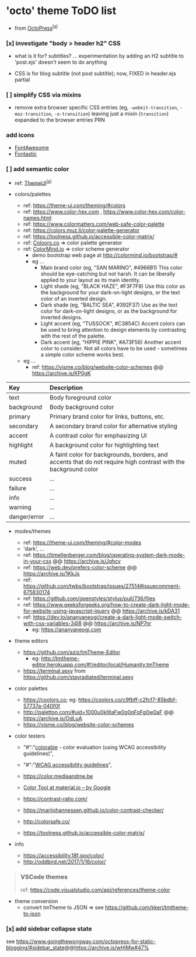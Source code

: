 <!DOCTYPE markdown><!-- markdownlint-disable no-inline-html -->
<meta charset="utf-8" content="text/markdown" lang="en">
<!-- -## editors ## (emacs/sublime) -*- coding: utf8-nix; tab-width: 2; mode: markdown; indent-tabs-mode: nil; basic-offset: 2; st-word_wrap: 'true' -*- ## (jEdit) :tabSize=2:indentSize=2:mode=markdown: ## (notepad++) vim:tabstop=2:syntax=markdown:expandtab:smarttab:softtabstop=2 ## modeline (see <https://archive.is/djTUD>@@<http://webcitation.org/66W3EhCAP> ) -->
<!-- spell-checker:ignore expandtab markdownlint modeline smarttab softtabstop -->

<!-- markdownlint-disable heading-increment ul-style -->
<!-- spell-checker:ignore () octo Coloors -->

# 'octo' theme ToDO list

- from [OctoPress](http://octopress.org)<sup>[[`@`](https://archive.is/ZncqB)]</sup>

### [x] investigate "body > header h2" CSS

- what is it for? subtitles? ... experimentation by adding an H2 subtitle to 'post.ejs' doesn't seem to do anything

- CSS is for blog subtitle (not post subtitle); now, FIXED in header.ejs partial

### [ ] simplify CSS via mixins

- remove extra browser specific CSS entries (eg, `-webkit-transition`, `-moz-transition`, `-o-transition`) leaving just a mixin (`transition`) expanded to the browser entries PRN

### add icons

- [FontAwesome](https://fontawesome.com)
- [Fontastic](http://fontastic.me)

### [ ] add semantic color

- ref: [ThemeUI](https://theme-ui.com/theming)<sup>[[`@`](https://archive.is/9xRa4)]</sup>

- colors/palettes
  - ref: <https://theme-ui.com/theming/#colors>
  - ref: <https://www.color-hex.com> , <https://www.color-hex.com/color-names.html>
  - ref: <https://www.colormatters.com/web-safe-color-palette>
  - ref: <https://colors.muz.li/color-palette-generator>
  - ref: <https://toolness.github.io/accessible-color-matrix/>
  - ref: [Coloors.co](https://coolors.co) => color palette generator
  - ref: [ColorMind.io](http://colormind.io) => color scheme generator
    - demo bootstrap web page at <http://colormind.io/bootstrap/#>
    - eg ...
      - Main brand color (eg, "SAN MARINO", #4966B1) This color should be eye-catching but not harsh. It can be liberally applied to your layout as its main identity.
      - Light shade (eg, "BLACK HAZE", #F3F7F8) Use this color as the background for your dark-on-light designs, or the text color of an inverted design.
      - Dark shade (eg, "BALTIC SEA", #392F37) Use as the text color for dark-on-light designs, or as the background for inverted designs.
      - Light accent (eg, "TUSSOCK", #C3854C) Accent colors can be used to bring attention to design elements by contrasting with the rest of the palette.
      - Dark accent (eg, "HIPPIE PINK", #A73F56) Another accent color to consider. Not all colors have to be used - sometimes a simple color scheme works best.
  - eg ...
    - ref: <https://visme.co/blog/website-color-schemes> @@ <https://archive.is/KP0gK>

| Key          | Description                                                                                                     |
|:-------------|:----------------------------------------------------------------------------------------------------------------|
| text         | Body foreground color                                                                                           |
| background   | Body background color                                                                                           |
| primary      | Primary brand color for links, buttons, etc.                                                                    |
| secondary    | A secondary brand color for alternative styling                                                                 |
| accent       | A contrast color for emphasizing UI                                                                             |
| highlight    | A background color for highlighting text                                                                        |
| muted        | A faint color for backgrounds, borders, and accents that do not require high contrast with the background color |
| success      | ...                                                                                                             |
| failure      | ...                                                                                                             |
| info         | ...                                                                                                             |
| warning      | ...                                                                                                             |
| danger/error | ...                                                                                                             |

- modes/themes
  - ref: <https://theme-ui.com/theming/#color-modes>
  - 'dark', ...
  - ref: <https://timellenberger.com/blog/operating-system-dark-mode-in-your-css> @@ <https://archive.is/Jqhcv>
  - ref: <https://web.dev/prefers-color-scheme> @@ <https://archive.is/1KkJs>
  - ref: <https://github.com/twbs/bootstrap/issues/27514#issuecomment-675830174>
  - ref: <https://github.com/openstyles/stylus/pull/736/files>
  - ref: <https://www.geeksforgeeks.org/how-to-create-dark-light-mode-for-website-using-javascript-jquery> @@ <https://archive.is/kDA31>
  - ref: <https://dev.to/ananyaneogi/create-a-dark-light-mode-switch-with-css-variables-34l8> @@ <https://archive.is/NP7nr>
    - eg: <https://ananyaneogi.com>

- theme editors
  - <https://github.com/aziz/tmTheme-Editor>
    - eg: <http://tmtheme-editor.herokuapp.com/#!/editor/local/Humanity.tmTheme>
  - <https://terminal.sexy> from <https://github.com/stayradiated/terminal.sexy>

- color palettes
  - <https://coolors.co>; eg: <https://coolors.co/c9fbff-c2fcf7-85bdbf-57737a-040f0f>
  - <http://paletton.com/#uid=1000u0kllllaFw0g0qFqFg0w0aF> @@ <https://archive.is/OdLuA>
  - <https://visme.co/blog/website-color-schemes>

- color testers
  - "#":"[colorable](http://jxnblk.com/colorable) - color evaluation (using WCAG accessibility guidelines)",
  - "#":"[WCAG accessibility guidelines](https://www.w3.org/TR/WCAG20/#visual-audio-contrast)",

  - <https://color.mediaandme.be>
  - [Color Tool at material.io – by Google](material.io)
  - <https://contrast-ratio.com/>
  - <https://marijohannessen.github.io/color-contrast-checker/>
  - <http://colorsafe.co/>
  - <https://toolness.github.io/accessible-color-matrix/>

- info
  - <https://accessibility.18f.gov/color/>
  - <http://oddbird.net/2017/1/16/color/>

> ### VSCode themes
>
> ref: <https://code.visualstudio.com/api/references/theme-color>

- theme conversion
  - convert tmTheme to JSON => see <https://github.com/kkeri/tmtheme-to-json>

### [x] add sidebar collapse state

see <https://www.goingthewongway.com/octopress-for-static-blogging/#sidebar_state>@@<https://archive.is/wHjMw#47%>
